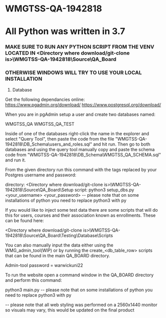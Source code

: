 # WMGTSS-QA-1942818

# All Python was written in 3.7

### MAKE SURE TO RUN ANY PYTHON SCRIPT FROM THE VENV LOCATED IN <Directory where download/git-clone is>\WMGTSS-QA-1942818\Source\QA_Board ###
### OTHERWISE WINDOWS WILL TRY TO USE YOUR LOCAL INSTALLATION										  ###


1. Database

Get the following dependancies online:
https://www.pgadmin.org/download/
https://www.postgresql.org/download/

When you are in pgAdmin setup a user and create two databases named:

WMGTSS_QA
WMGTSS_QA_TEST

Inside of one of the databases right-click the name in the explorer and select "Query Tool", then paste the code from the file "WMGTSS-QA-1942818\DB_Schema\users_and_roles.sql" and hit run.
Then go to both databases and using the query tool manually copy and paste the schema code from "WMGTSS-QA-1942818\DB_Schema\WMGTSS_QA_SCHEMA.sql" and run it.


From the given directory run this command with the tags replaced by your Postgres username and password:

directory: <Directory where download/git-clone is>\WMGTSS-QA-1942818\Source\QA_Board\Setup
script: python3 setup_dbs.py <your_username> <your_password>
-- please note that on some installations of python you need to replace python3 with py


If you would like to inject some test data there are some scripts that will do this for users, courses and their association known as enrollments.
These can be found here:

<Directory where download/git-clone is>\WMGTSS-QA-1942818\Source\QA_Board\Testing\Database\Scripts


You can also manually input the data either using the WMG_admin_tool(WIP) or by running the create_<db_table_row> scripts that can be found in the
main QA_BOARD directory.

Admin-tool password = warwickuni22


To run the website open a command window in the QA_BOARD directory and perform this command:

python3 main.py
-- please note that on some installations of python you need to replace python3 with py

-- please note that all web styling was performed on a 2560x1440 monitor so visuals may vary, this would be updated on the final product
